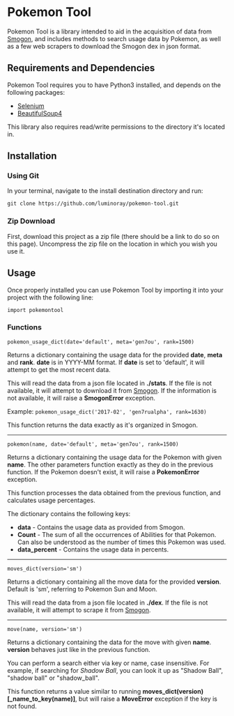 # Pokemon Tool
Pokemon Tool is a library intended to aid in the acquisition of data from [Smogon](http://www.smogon.com/), and includes methods to search usage data by Pokemon, as well as a few web scrapers to download the Smogon dex in json format.

## Requirements and Dependencies
Pokemon Tool requires you to have Python3 installed, and depends on the following packages:
- [Selenium](https://pypi.python.org/pypi/selenium)
- [BeautifulSoup4](https://pypi.python.org/pypi/beautifulsoup4)

This library also requires read/write permissions to the directory it's located in.

## Installation
### Using Git
In your terminal, navigate to the install destination directory and run:

`git clone https://github.com/luminoray/pokemon-tool.git`

### Zip Download
First, download this project as a zip file (there should be a link to do so on this page). Uncompress the zip file on the location in which you wish you use it.

## Usage
Once properly installed you can use Pokemon Tool by importing it into your project with the following line:

`import pokemontool`

### Functions

`pokemon_usage_dict(date='default', meta='gen7ou', rank=1500)`

Returns a dictionary containing the usage data for the provided **date**, **meta** and **rank**. **date** is in YYYY-MM format. If **date** is set to 'default', it will attempt to get the most recent data.

This will read the data from a json file located in **./stats**. If the file is not available, it will attempt to download it from [Smogon](http://www.smogon.com/stats/). If the information is not available, it will raise a **SmogonError** exception.

Example: `pokemon_usage_dict('2017-02', 'gen7rualpha', rank=1630)`

This function returns the data exactly as it's organized in Smogon.

---

`pokemon(name, date='default', meta='gen7ou', rank=1500)`

Returns a dictionary containing the usage data for the Pokemon with given **name**. The other parameters function exactly as they do in the previous function. If the Pokemon doesn't exist, it will raise a **PokemonError** exception.

This function processes the data obtained from the previous function, and calculates usage percentages.

The dictionary contains the following keys:

- **data** - Contains the usage data as provided from Smogon.
- **Count** - The sum of all the occurrences of Abilities for that Pokemon. Can also be understood as the number of times this Pokemon was used.
- **data_percent** - Contains the usage data in percents.

---

`moves_dict(version='sm')`

Returns a dictionary containing all the move data for the provided **version**. Default is 'sm', referring to Pokemon Sun and Moon.

This will read the data from a json file located in **./dex**. If the file is not available, it will attempt to scrape it from [Smogon](http://www.smogon.com/dex/moves/).

---

`move(name, version='sm')`

Returns a dictionary containing the data for the move with given **name**. **version** behaves just like in the previous function.

You can perform a search either via key or name, case insensitive. For example, if searching for *Shadow Ball*, you can look it up as "Shadow Ball", "shadow ball" or "shadow_ball".

This function returns a value similar to running **moves_dict(version)[_name_to_key(name)]**, but will raise a **MoveError** exception if the key is not found.